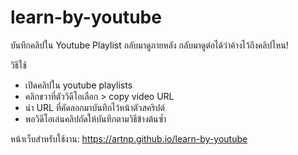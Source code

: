 # learn-by-youtube
บันทึกคลิปใน Youtube Playlist กลับมาดูภายหลัง กลับมาดูต่อได้ว่าค้างไว้ถึงคลิปไหน!

วิธีใช้
- เปิดคลิปใน youtube playlists
- คลิกขวาที่ตัววิดีโอเลือก > copy video URL
- นำ URL ที่คัดลอกมาบันทึกไว้หน้าตัวสคริปต์
- พอวิดีโอเล่นคลิปถัดให้บันทึกตามวิธีข้างต้นซ้ำ

หน้าเว็บสำหรับใช้งาน: https://artnp.github.io/learn-by-youtube
